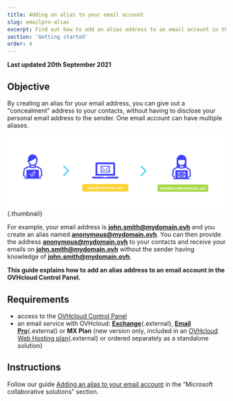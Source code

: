 ```yaml
---
title: Adding an alias to your email account
slug: emailpro-alias
excerpt: Find out how to add an alias address to an email account in the OVHcloud Control Panel
section: 'Getting started'
order: 4
---
```


**Last updated 20th September 2021**

## Objective

By creating an alias for your email address, you can give out a "concealment" address to your contacts, without having to disclose your personal email address to the sender. One email account can have multiple aliases.

![emails](images/email-alias01.png){.thumbnail}

For example, your email address is **john.smith@mydomain.ovh** and you create an alias named **anonymous@mydomain.ovh**. You can then provide the address **anonymous@mydomain.ovh** to your contacts and receive your emails on **john.smith@mydomain.ovh** without the sender having knowledge of **john.smith@mydomain.ovh**.

**This guide explains how to add an alias address to an email account in the OVHcloud Control Panel.**

## Requirements

- access to the [OVHcloud Control Panel](https://www.ovh.com/auth/?action=gotomanager&from=https://www.ovh.ie/&ovhSubsidiary=ie)
- an email service with OVHcloud: [**Exchange**](https://www.ovhcloud.com/en-ie/emails/hosted-exchange/){.external}, [**Email Pro**](https://www.ovhcloud.com/en-ie/emails/email-pro/){.external} or **MX Plan** (new version only, included in an [OVHcloud Web Hosting plan](https://www.ovhcloud.com/en-ie/web-hosting/){.external} or ordered separately as a standalone solution)

## Instructions

Follow our guide [Adding an alias to your email account](https://docs.ovh.com/ie/en/microsoft-collaborative-solutions/email-alias/) in the “Microsoft collaborative solutions” section.